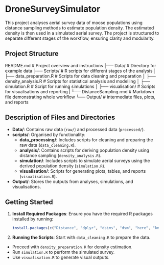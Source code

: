 # DroneSurveySimulator
This project analyses aerial survey data of moose populations using distance sampling methods to estimate population density. The estimated density is then used in a simulated aerial survey. The project is structured to separate different stages of the workflow, ensuring clarity and modularity.

## Project Structure

 README.md # Project overview and instructions
├── Data/ # Directory for example data
├── Scripts/ # R scripts for different stages of the analysis
│ ├── data_preparation.R # Scripts for data cleaning and preparation
│ ├── density_analysis.R # Scripts for statistical analysis and modelling
│ ├── simulation.R # Script for running simulations
│ ├── visualisation/ # Scripts for visualisations and reporting
|   └── DistanceSampling.rmd # Markdown file demonstrating whole workflow
└── Output/ # intermediate files, plots, and reports

## Description of Files and Directories

- **Data/**: Contains raw data (`raw/`) and processed data (`processed/`).
- **scripts/**: Organised by functionality:
  - **data_processing/**: Includes scripts for cleaning and preparing the raw data (`data_cleaning.R`).
  - **analysis/**: Contains scripts for deriving population density using distance sampling (`density_analysis.R`).
  - **simulation/**: Includes scripts to simulate aerial surveys using the derived population density (`simulation.R`).
  - **visualisation/**: Scripts for generating plots, tables, and reports (`visualisation.R`).
- **Output/**: Stores the outputs from analyses, simulations, and visualisations.

## Getting Started

1. **Install Required Packages**: Ensure you have the required R packages installed by running:
   ```R
   install.packages(c("Distance", "dplyr", "dsims", "dsm", "here", "knitr", "pbapply", "purrr", "sf", , "tidyr", "units")) # List all required packages
   ```
2. **Running the Scripts**: Start with `data_cleaning.R` to prepare the data.
- Proceed with `density_preparation.R` for density estimation.
- Run `simulation.R` to perform the simulated survey.
- Use `visualisation.R` to generate visual outputs.
